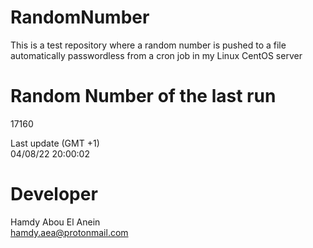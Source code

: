 # RandomNumber    
This is a test repository where a random number is pushed to a file automatically passwordless from a cron job in my Linux CentOS server    
# Random Number of the last run   
17160
      
Last update (GMT +1)    
04/08/22 20:00:02
# Developer    
Hamdy Abou El Anein   
hamdy.aea@protonmail.com
